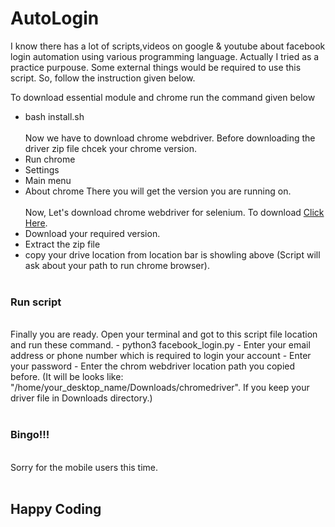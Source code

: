 # AutoLogin <br>

I know there has a lot of scripts,videos on google & youtube about facebook login automation using various programming language. Actually I tried as a practice purpouse. Some external things would be required to use this script. So, follow the instruction given below. <br>

To download essential module and chrome run the command given below
- bash install.sh
<br><br>
Now we have to download chrome webdriver. Before downloading the driver zip file chcek your chrome version.
- Run chrome
- Settings
- Main menu
- About chrome
There you will get the version you are running on. 
<br><br>
Now, Let's download chrome webdriver for selenium. To download <a href="https://chromedriver.chromium.org/downloads">Click Here</a>.<br>
- Download your required version. 
- Extract the zip file
- copy your drive location from location bar is showling above (Script will ask about your path to run chrome browser).
<br><br>
<h3>Run script</h3><br>
Finally you are ready. Open your terminal and got to this script file location and run these command.
- python3 facebook_login.py
- Enter your email address or phone number which is required to login your account
- Enter your password
- Enter the chrom webdriver location path you copied before. (It will be looks like: "/home/your_desktop_name/Downloads/chromedriver". If you keep your driver file in Downloads directory.)<br><br>
<h3>Bingo!!!</h3>
<br>
Sorry for the mobile users this time.<br><br>
<h2>Happy Coding</h2>
